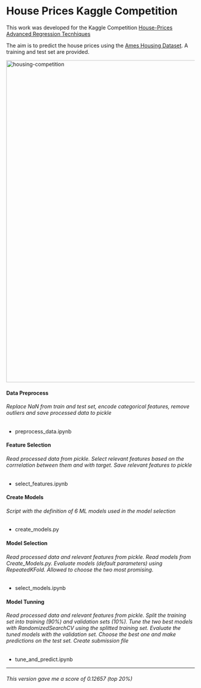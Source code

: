 # House Prices Kaggle Competition

This work was developed for the Kaggle Competition [House-Prices Advanced Regression Tecnhiques](https://www.kaggle.com/competitions/house-prices-advanced-regression-techniques/overview)

The aim is to predict the house prices using the <ins>Ames Housing Dataset</ins>. A training and test set are provided.

<img width="862" alt="housing-competition" src="https://user-images.githubusercontent.com/95075305/176886462-d891a78a-8b7b-497a-a14e-983d79105e67.png">

#### Data Preprocess
###### Replace NaN from train and test set, encode categorical features, remove outliers and save processed data to pickle
- preprocess_data.ipynb

#### Feature Selection
###### Read processed data from pickle. Select relevant features based on the corrrelation between them and with target. Save relevant features to pickle
- select_features.ipynb

#### Create Models
###### Script with the definition of 6 ML models used in the model selection
- create_models.py

#### Model Selection
###### Read processed data and relevant features from pickle. Read models from Create_Models.py. Evaluate models (default parameters) using RepeatedKFold. Allowed to choose the two most promising. 
- select_models.ipynb

#### Model Tunning
###### Read processed data and relevant features from pickle. Split the training set into training (90%) and validation sets (10%). Tune the two best models with RandomizedSearchCV using the splitted training set. Evaluate the tuned models with the validation set. Choose the best one and make predictions on the test set. Create submission file
- tune_and_predict.ipynb

---------------------------------------------------------
###### This version gave me a score of 0.12657 (top 20%)
